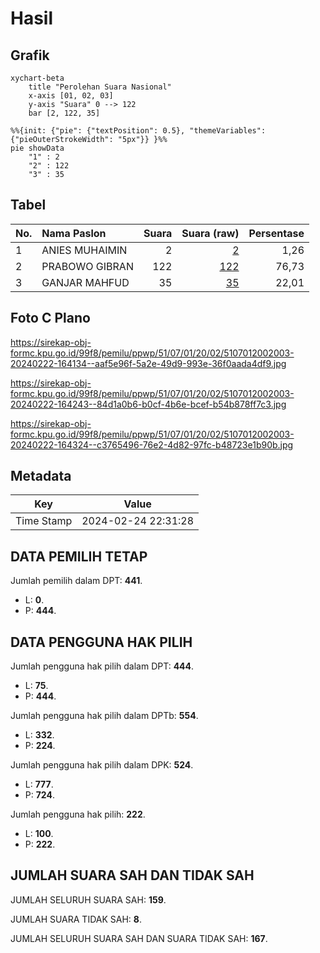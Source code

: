 # Hasil

## Grafik

```mermaid
xychart-beta
    title "Perolehan Suara Nasional"
    x-axis [01, 02, 03]
    y-axis "Suara" 0 --> 122
    bar [2, 122, 35]
```

```mermaid
%%{init: {"pie": {"textPosition": 0.5}, "themeVariables": {"pieOuterStrokeWidth": "5px"}} }%%
pie showData
    "1" : 2
    "2" : 122
    "3" : 35
```

## Tabel

| No. | Nama Paslon    | Suara | Suara (raw) | Persentase |
|:--- |:-------------- | -----:| -----------:| ----------:|
| 1   | ANIES MUHAIMIN | 2     | [2][p-1]    | 1,26       |
| 2   | PRABOWO GIBRAN | 122   | [122][p-2]  | 76,73      |
| 3   | GANJAR MAHFUD  | 35    | [35][p-3]   | 22,01      |


[p-1]: https://github.com/gigit-pemilu/pemilu-2024/blob/main/pilpres/hitung-suara/sub/51-bali/sub/07-karangasem/sub/01-rendang/sub/2002-rendang/sub/003-tps/sub/paslon-1.txt
[p-2]: https://github.com/gigit-pemilu/pemilu-2024/blob/main/pilpres/hitung-suara/sub/51-bali/sub/07-karangasem/sub/01-rendang/sub/2002-rendang/sub/003-tps/sub/paslon-2.txt
[p-3]: https://github.com/gigit-pemilu/pemilu-2024/blob/main/pilpres/hitung-suara/sub/51-bali/sub/07-karangasem/sub/01-rendang/sub/2002-rendang/sub/003-tps/sub/paslon-3.txt

## Foto C Plano

https://sirekap-obj-formc.kpu.go.id/99f8/pemilu/ppwp/51/07/01/20/02/5107012002003-20240222-164134--aaf5e96f-5a2e-49d9-993e-36f0aada4df9.jpg

https://sirekap-obj-formc.kpu.go.id/99f8/pemilu/ppwp/51/07/01/20/02/5107012002003-20240222-164243--84d1a0b6-b0cf-4b6e-bcef-b54b878ff7c3.jpg

https://sirekap-obj-formc.kpu.go.id/99f8/pemilu/ppwp/51/07/01/20/02/5107012002003-20240222-164324--c3765496-76e2-4d82-97fc-b48723e1b90b.jpg


## Metadata

| Key        | Value               |
| ---------- | ------------------- |
| Time Stamp | 2024-02-24 22:31:28 |


## DATA PEMILIH TETAP

Jumlah pemilih dalam DPT: **441**.
 * L: **0**.
 * P: **444**.

## DATA PENGGUNA HAK PILIH

Jumlah pengguna hak pilih dalam DPT: **444**.
 * L: **75**.
 * P: **444**.

Jumlah pengguna hak pilih dalam DPTb: **554**.
 * L: **332**.
 * P: **224**.

Jumlah pengguna hak pilih dalam DPK: **524**.
 * L: **777**.
 * P: **724**.

Jumlah pengguna hak pilih: **222**.
 * L: **100**.
 * P: **222**.

## JUMLAH SUARA SAH DAN TIDAK SAH

JUMLAH SELURUH SUARA SAH: **159**.

JUMLAH SUARA TIDAK SAH: **8**.

JUMLAH SELURUH SUARA SAH DAN SUARA TIDAK SAH: **167**.


